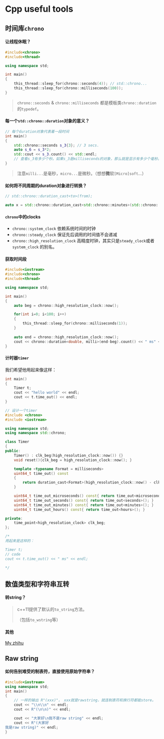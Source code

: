 # Cpp useful tools

## 时间库`chrono`

#### 让线程休眠？

```c++
#include<chrono>
#include<thread>

using namespace std;

int main()
{
    this_thread::sleep_for(chrono::seconds(4)); // std::chrono...
    this_thread::sleep_for(chrono::milliseconds(100));
}
```

> `chrono::seconds` & `chrono::milliseconds` 都是模板类`chrono::duration`的`typedef`。

#### 每一个`std::chrono::duration`对象的意义？

```c++
// 每个duration对象代表着一段时间
int main()
{
    std::chrono::seconds s_3{3}; // 3 secs.
    auto s_6 = s_3*2;
    std::cout << s_3.count() << std::endl;
    // 查看s_3有多少个秒。如果s_3是milliseconds的对象，那么就是显示有多少个毫秒。
}
```

> 注意`milli...`是毫秒，`micro...`是微秒。（想想**微**软`[Micro]soft`...）

#### 如何将不同周期的duration对象进行转换？

```c++
// std::chrono::duration_cast<to>(from);

auto x = std::chrono::duration_cast<std::chrono::minutes>(std::chrono::seconds(3));
```

#### `chrono`中的clocks

- `chrono::system_clock` 依赖系统时间的时钟
- `chrono::steady_clock` 保证先后调用的时间值不会递减
- `chrono::high_resolution_clock` 高精度时钟，其实只是`steady_clock`或者`system_clock` 的别名。

#### 获取时间段

```c++
#include<iostream>
#include<chrono>
#include<thread>

using namespace std;

int main()
{
    auto beg = chrono::high_resolution_clock::now();

    for(int i=0; i<100; i++)
    {
        this_thread::sleep_for(chrono::milliseconds(1));
    }
    
    auto end = chrono::high_resolution_clock::now();
    cout << chrono::duration<double, milli>(end-beg).count() << " ms" << endl;
}
```

#### 计时器`timer`

我们希望他用起来像这样：

```c++
int main()
{
    Timer t;
    cout << "hello world" << endl;
    cout << t.time_out() << endl;
}
```



```c++
// 设计一个timer
#include <chrono>
#include <iostream>

using namespace std;
using namespace std::chrono;

class Timer
{
public:
    Timer() : clk_beg(high_resolution_clock::now()) {}
    void reset(){clk_beg = high_resolution_clock::now(); }

    template <typename Format = milliseconds>
    uint64_t time_out() const
    {
        return duration_cast<Format>(high_resolution_clock::now() - clk_beg).count();
    }

    uint64_t time_out_microseconds() const{ return time_out<microseconds>(); }
    uint64_t time_out_seconds() const{ return time_out<seconds>(); }
    uint64_t time_out_minutes() const{ return time_out<minutes>(); }
    uint64_t time_out_hours() const{ return time_out<hours>(); }

private:
    time_point<high_resolution_clock> clk_beg;
};

/*
用起来是这样的：

Timer t;
// code
cout << t.time_out() << " ms" << endl;

*/
```

## 数值类型和字符串互转

#### 转string？

> c++11提供了默认的`to_string`方法。
>
> （包括`to_wstring`等）

#### 其他

[My zhihu](https://zhuanlan.zhihu.com/p/37303144)

## Raw string

#### 如何告别难受的制表符，直接使用原始字符串？

```c++
#include<iostream>
using namespace std;
int main()
{
    // 一样的输出 R"(xxx)"， xxx就是rawstring，就连制表符和换行符都能store。
    cout << "\\n\\n" << endl;
    cout << R"(\n\n)" << endl;

    cout << "大家好\n我不是raw string" << endl;
    cout << R"(大家好
我是raw string)" << endl;
}
```
